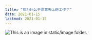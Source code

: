 ```yaml
---
title: "我为什么不愿意去上班工作？"
date: 2021-01-15
lastmod: 2021-01-15
---
```


![This is an image in `static/image` folder.](/image/why-not-work.jpeg)